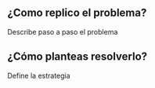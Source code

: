 ## ¿Como replico el problema?
Describe paso a paso el problema

## ¿Cómo planteas resolverlo?
Define la estrategia
